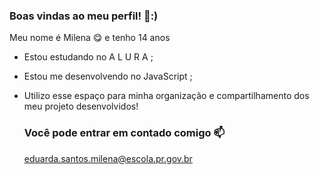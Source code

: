 ### Boas vindas ao meu perfil! 💙:)

Meu nome é Milena 😋 e tenho 14 anos 

- Estou estudando no A L U R A ;
- Estou me desenvolvendo no JavaScript ;
- Utilizo esse espaço para minha organização e compartilhamento dos meu projeto desenvolvidos! 

  ### Você pode entrar em contado comigo 📫

  eduarda.santos.milena@escola.pr.gov.br


